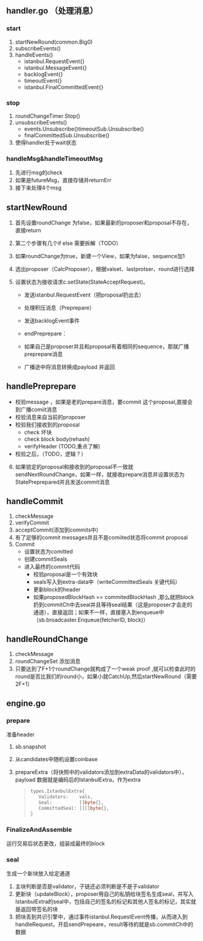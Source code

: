 ## handler.go （处理消息）

### start 

1. startNewRound(common.Big0)
2. subscribeEvents()
3. handleEvents()
   - istanbul.RequestEvent{}
   - istanbul.MessageEvent{}
   - backlogEvent{}
   - timeoutEvent{}
   - istanbul.FinalCommittedEvent{}

### stop

1. roundChangeTimer.Stop()
2. unsubscribeEvents()
   - events.Unsubscribe()timeoutSub.Unsubscribe()
   - finalCommittedSub.Unsubscribe()
3. 使得handler处于wait状态

### handleMsg&handleTimeoutMsg



1. 先进行msg的check
2. 如果是futureMsg，直接存储并returnErr 
3. 接下来处理4个msg 


## startNewRound

1. 首先设置roundChange 为false，如果最新的proposer和proposal不存在，直接return

2. 第二个步骤有几个if else 需要拆解（TODO）

3. 如果roundChange为true，新建一个View，如果为false，sequence加1 

4. 选出proposer（CalcProposer），根据valset、lastprotser、round进行选择

5. 设置状态为接收请求c.setState(StateAcceptRequest)。

   - 发送istanbul.RequestEvent（把proposal扔出去）
   - 处理积压消息（Preprepare）
   - 发送backlogEvent事件
   - endPreprepare：

   - 如果自己是proposer并且和proposal有着相同的sequence，那就广播preprepare消息
   - 广播途中将消息转换成payload 并返回

   

## handlePreprepare 

   

   - 校验message ，如果是老的prepare消息，要commit 这个proposal,直接会到广播comiit消息
   - 校验消息来自当前的proposer
   - 校验我们接收到的proposal
     - check 坏块
     - check block body(rehash)
     - verifyHeader (TODO,重点了解)
   - 校验之后，（TODO，逻辑？）

6. 如果锁定的proposal和接收到的proposal不一致就sendNextRoundChange，如果一样，就接收prepare消息并设置状态为StatePreprepared并且发送commit消息



## handleCommit

1. checkMessage 
2. verifyCommit 
3. acceptCommit(添加到commits中)
4. 有了足够的commit messages并且不是comiited状态将commit proposal 
5. Commit
   - 设置状态为comitted 
   - 创建commitSeals  
   - 进入最终的commit代码
     - 校验proposal是一个有效块
     - seals写入到extra-data中（writeCommittedSeals 关键代码）
     - 更新block的header
     - 如果proposedBlockHash == commitedBlockHash ,那么就把block 扔到commitCh中去seal并且等待seal结果（这是proposer才会走的通道），直接返回；如果不一样，直接塞入到enqueue中（sb.broadcaster.Enqueue(fetcherID, block)）

## handleRoundChange 

1. checkMessage 
2. roundChangeSet 添加消息
3. 只要达到了F+1个roundChange就构成了一个weak proof ,就可以检查此时的round是否比我们的round小，如果小就CatchUp,然后startNewRound（需要2F+1）



## engine.go

### prepare

准备header

1. sb.snapshot

2. 从candidates中随机设置coinbase 

3. prepareExtra（将快照中的validators添加到extraData的validators中），payload 数据就是编码后的IstanbulExtra，作为extra

   > ```go
   > types.IstanbulExtra{
   >    Validators:    vals,
   >    Seal:          []byte{},
   >    CommittedSeal: [][]byte{},
   > }
   > ```



### FinalizeAndAssemble

运行交易后状态更改，组装成最终的block 



### seal

生成一个新块放入给定通道 

1. 主块判断是否是validator，子链还必须判断是不是子validator
2. 更新块（updateBlock），proposer用自己的私钥给块签名生成seal，并写入IstanbulExtra的seal中，包括自己的签名的标记和其他人签名的标记，其实就是返回带签名的块
3. 把块丢到共识引擎中，通过事件istanbul.RequestEvent传播，从而进入到handleRequest，开启sendPrepeare，result等待的就是sb.commitCh中的数据